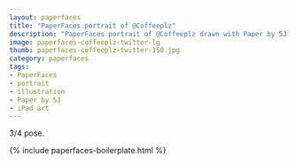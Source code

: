 ```yaml
---
layout: paperfaces
title: "PaperFaces portrait of @Coffeeplz"
description: "PaperFaces portrait of @Coffeeplz drawn with Paper by 53 on an iPad."
image: paperfaces-coffeeplz-twitter-lg
thumb: paperfaces-coffeeplz-twitter-150.jpg
category: paperfaces
tags: 
- PaperFaces
- portrait
- illustration
- Paper by 53
- iPad art
---
```


3/4 pose.

{% include paperfaces-boilerplate.html %}